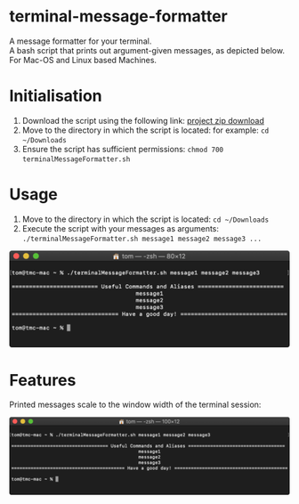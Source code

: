 # terminal-message-formatter
A message formatter for your terminal.<br/>
A bash script that prints out argument-given messages, as depicted below.<br/>
For Mac-OS and Linux based Machines.

# Initialisation
1. Download the script using the following link: [project zip download](https://github.com/tmcowley/terminal-message-formatter/archive/master.zip)
2. Move to the directory in which the script is located: for example: `cd ~/Downloads`
3. Ensure the script has sufficient permissions: `chmod 700 terminalMessageFormatter.sh`

# Usage
1. Move to the directory in which the script is located: `cd ~/Downloads`
2. Execute the script with your messages as arguments:<br/>
`./terminalMessageFormatter.sh message1 message2 message3 ...`<br/>

<img src="./images/message-formatter.png" width="579">

# Features
Printed messages scale to the window width of the terminal session:

<img src="./images/message-formatter-width-scaling.png" width="721">
